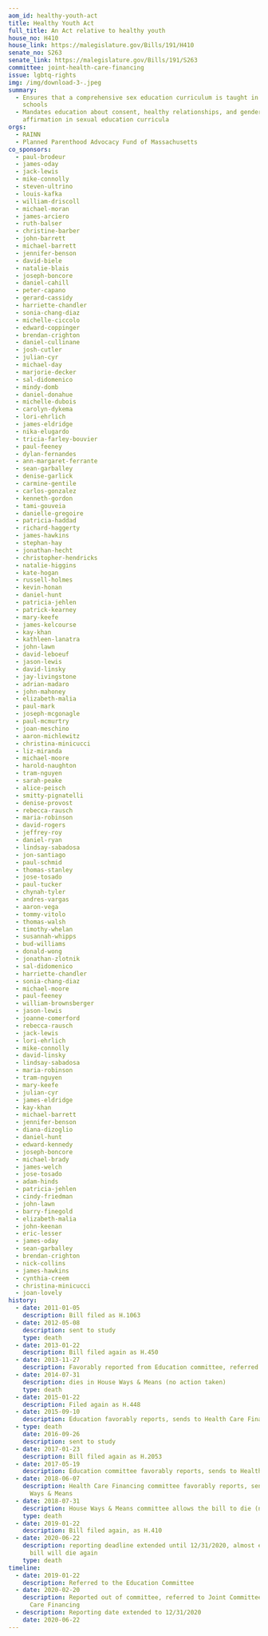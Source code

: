 ```yaml
---
aom_id: healthy-youth-act
title: Healthy Youth Act
full_title: An Act relative to healthy youth
house_no: H410
house_link: https://malegislature.gov/Bills/191/H410
senate_no: S263
senate_link: https://malegislature.gov/Bills/191/S263
committee: joint-health-care-financing
issue: lgbtq-rights
img: /img/download-3-.jpeg
summary:
  - Ensures that a comprehensive sex education curriculum is taught in public
    schools
  - Mandates education about consent, healthy relationships, and gender
    affirmation in sexual education curricula
orgs:
  - RAINN
  - Planned Parenthood Advocacy Fund of Massachusetts
co_sponsors:
  - paul-brodeur
  - james-oday
  - jack-lewis
  - mike-connolly
  - steven-ultrino
  - louis-kafka
  - william-driscoll
  - michael-moran
  - james-arciero
  - ruth-balser
  - christine-barber
  - john-barrett
  - michael-barrett
  - jennifer-benson
  - david-biele
  - natalie-blais
  - joseph-boncore
  - daniel-cahill
  - peter-capano
  - gerard-cassidy
  - harriette-chandler
  - sonia-chang-diaz
  - michelle-ciccolo
  - edward-coppinger
  - brendan-crighton
  - daniel-cullinane
  - josh-cutler
  - julian-cyr
  - michael-day
  - marjorie-decker
  - sal-didomenico
  - mindy-domb
  - daniel-donahue
  - michelle-dubois
  - carolyn-dykema
  - lori-ehrlich
  - james-eldridge
  - nika-elugardo
  - tricia-farley-bouvier
  - paul-feeney
  - dylan-fernandes
  - ann-margaret-ferrante
  - sean-garballey
  - denise-garlick
  - carmine-gentile
  - carlos-gonzalez
  - kenneth-gordon
  - tami-gouveia
  - danielle-gregoire
  - patricia-haddad
  - richard-haggerty
  - james-hawkins
  - stephan-hay
  - jonathan-hecht
  - christopher-hendricks
  - natalie-higgins
  - kate-hogan
  - russell-holmes
  - kevin-honan
  - daniel-hunt
  - patricia-jehlen
  - patrick-kearney
  - mary-keefe
  - james-kelcourse
  - kay-khan
  - kathleen-lanatra
  - john-lawn
  - david-leboeuf
  - jason-lewis
  - david-linsky
  - jay-livingstone
  - adrian-madaro
  - john-mahoney
  - elizabeth-malia
  - paul-mark
  - joseph-mcgonagle
  - paul-mcmurtry
  - joan-meschino
  - aaron-michlewitz
  - christina-minicucci
  - liz-miranda
  - michael-moore
  - harold-naughton
  - tram-nguyen
  - sarah-peake
  - alice-peisch
  - smitty-pignatelli
  - denise-provost
  - rebecca-rausch
  - maria-robinson
  - david-rogers
  - jeffrey-roy
  - daniel-ryan
  - lindsay-sabadosa
  - jon-santiago
  - paul-schmid
  - thomas-stanley
  - jose-tosado
  - paul-tucker
  - chynah-tyler
  - andres-vargas
  - aaron-vega
  - tommy-vitolo
  - thomas-walsh
  - timothy-whelan
  - susannah-whipps
  - bud-williams
  - donald-wong
  - jonathan-zlotnik
  - sal-didomenico
  - harriette-chandler
  - sonia-chang-diaz
  - michael-moore
  - paul-feeney
  - william-brownsberger
  - jason-lewis
  - joanne-comerford
  - rebecca-rausch
  - jack-lewis
  - lori-ehrlich
  - mike-connolly
  - david-linsky
  - lindsay-sabadosa
  - maria-robinson
  - tram-nguyen
  - mary-keefe
  - julian-cyr
  - james-eldridge
  - kay-khan
  - michael-barrett
  - jennifer-benson
  - diana-dizoglio
  - daniel-hunt
  - edward-kennedy
  - joseph-boncore
  - michael-brady
  - james-welch
  - jose-tosado
  - adam-hinds
  - patricia-jehlen
  - cindy-friedman
  - john-lawn
  - barry-finegold
  - elizabeth-malia
  - john-keenan
  - eric-lesser
  - james-oday
  - sean-garballey
  - brendan-crighton
  - nick-collins
  - james-hawkins
  - cynthia-creem
  - christina-minicucci
  - joan-lovely
history:
  - date: 2011-01-05
    description: Bill filed as H.1063
  - date: 2012-05-08
    description: sent to study
    type: death
  - date: 2013-01-22
    description: Bill filed again as H.450
  - date: 2013-11-27
    description: Favorably reported from Education committee, referred to Ways & Means
  - date: 2014-07-31
    description: dies in House Ways & Means (no action taken)
    type: death
  - date: 2015-01-22
    description: Filed again as H.448
  - date: 2015-09-10
    description: Education favorably reports, sends to Health Care Financing committee
  - type: death
    date: 2016-09-26
    description: sent to study
  - date: 2017-01-23
    description: Bill filed again as H.2053
  - date: 2017-05-19
    description: Education committee favorably reports, sends to Health Care financing
  - date: 2018-06-07
    description: Health Care Financing committee favorably reports, sends to House
      Ways & Means
  - date: 2018-07-31
    description: House Ways & Means committee allows the bill to die (no action taken)
    type: death
  - date: 2019-01-22
    description: Bill filed again, as H.410
  - date: 2020-06-22
    description: reporting deadline extended until 12/31/2020, almost ensuring the
      bill will die again
    type: death
timeline:
  - date: 2019-01-22
    description: Referred to the Education Committee
  - date: 2020-02-20
    description: Reported out of committee, referred to Joint Committee on Health
      Care Financing
  - description: Reporting date extended to 12/31/2020
    date: 2020-06-22
---
```

